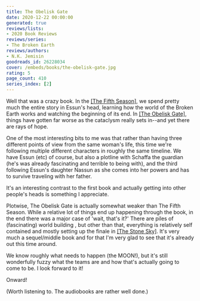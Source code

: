 ```yaml
---
title: The Obelisk Gate
date: 2020-12-22 00:00:00
generated: true
reviews/lists:
- 2020 Book Reviews
reviews/series:
- The Broken Earth
reviews/authors:
- N.K. Jemisin
goodreads_id: 26228034
cover: /embeds/books/the-obelisk-gate.jpg
rating: 5
page_count: 410
series_index: [2]
---
```

Well that was a crazy book. In the [[The Fifth Season]](), we spend pretty much the entire story in Essun's head, learning how the world of the Broken Earth works and watching the beginning of its end. In [[The Obelisk Gate]](), things have gotten far worse as the cataclysm really sets in--and yet there are rays of hope.  

One of the most interesting bits to me was that rather than having three different points of view from the same woman's life, this time we're following multiple different characters in roughly the same timeline. We have Essun (etc) of course, but also a plotline with Schaffa the guardian (he's was already fascinating and terrible to being with), and the third following Essun's daughter Nassun as she comes into her powers and has to survive traveling with her father.  

<!--more-->

It's an interesting contrast to the first book and actually getting into other people's heads is something I appreciate.  

Plotwise, The Obelisk Gate is actually somewhat weaker than The Fifth Season. While a relative lot of things end up happening through the book, in the end there was a major case of 'wait, that's it?' There are piles of (fascinating) world building , but other than that, everything is relatively self contained and mostly setting up the finale in [[The Stone Sky]](). It's very much a sequel/middle book and for that I'm very glad to see that it's already out this time around.  

We know roughly what needs to happen (the MOON!), but it's still wonderfully fuzzy what the teams are and how that's actually going to come to be. I look forward to it!  

Onward!  

(Worth listening to. The audiobooks are rather well done.)